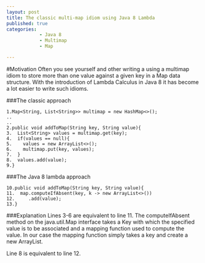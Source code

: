 ```yaml
---
layout: post
title: The classic multi-map idiom using Java 8 Lambda
published: true
categories: 
            - Java 8
            - Multimap
            - Map

---
```


#Motivation
Often you see yourself and other writing a using a multimap idiom to store more than one value against a given key in a Map data structure. With the introduction of Lambda Calculus in Java 8 it has become a lot easier to write such idioms.

###The classic approach

```
1.Map<String, List<String>> multimap = new HashMap<>();
..
..
2.public void addToMap(String key, String value){
3.  List<String> values = multimap.get(key);
4.  if(values == null){
5.    values = new ArrayList<>();
6.    multimap.put(key, values);
7.  }
8.  values.add(value);
9.}
```

###The Java 8 lambda approach
```
10.public void addToMap(String key, String value){
11.  map.computeIfAbsent(key, k -> new ArrayList<>())
12.     .add(value);
13.}
```

###Explanation
Lines 3-6 are equivalent to line 11.
The computeIfAbsent method on the java.util.Map interface takes a Key with which the specified value is to be associated and a mapping function used to compute the value. In our case the mapping function simply takes a key and create a new ArrayList.

Line 8 is equivalent to line 12.
